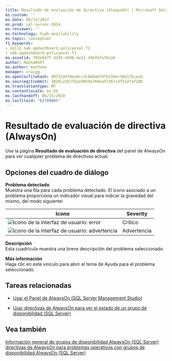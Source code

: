 ```yaml
---
title: Resultado de evaluación de directiva (AlwaysOn) | Microsoft Docs
ms.custom: ''
ms.date: 06/13/2017
ms.prod: sql-server-2014
ms.reviewer: ''
ms.technology: high-availability
ms.topic: conceptual
f1_keywords:
- sql12.swb.agdashboard.policyeval.f1
- swb.agdashboard.policyeval.f1
ms.assetid: 703e947f-d345-4506-be21-34bfbfa7bca6
author: MashaMSFT
ms.author: mathoma
manager: craigg
ms.openlocfilehash: 99f32a970ee8cc3c68da6f4fb150ec36e17bcea1
ms.sourcegitcommit: 3026c22b7fba19059a769ea5f367c4f51efaf286
ms.translationtype: MT
ms.contentlocale: es-ES
ms.lasthandoff: 06/15/2019
ms.locfileid: "62789085"
---
```

# <a name="policy-evaluation-result-alwayson"></a>Resultado de evaluación de directiva (AlwaysOn)
  Use la página **Resultado de evaluación de directiva** del panel de AlwaysOn para ver cualquier problema de directivas actual.  
  

  
##  <a name="Options"></a> Opciones del cuadro de diálogo  
 **Problema detectado**  
 Muestra una fila para cada problema detectado. El icono asociado a un problema proporciona un indicador visual para indicar la gravedad del mismo, del modo siguiente:  
  
|Icono|Severity|  
|----------|--------------|  
|![Icono de la interfaz de usuario: error](../../../relational-databases/replication/media/repl-icon-error.gif "Icono de la interfaz de usuario: error")|Crítico|  
|![Icono de la interfaz de usuario: advertencia](../../../relational-databases/replication/media/repl-icon-warn.gif "Icono de la interfaz de usuario: advertencia")|Advertencia|  
  
 **Descripción**  
 Esta cuadrícula muestra una breve descripción del problema seleccionado.  
  
 **Más información**  
 Haga clic en este vínculo para abrir el tema de Ayuda para el problema seleccionado.  
  
##  <a name="RelatedTasks"></a> Tareas relacionadas  
  
-   [Usar el Panel de AlwaysOn &#40;SQL Server Management Studio&#41;](use-the-always-on-dashboard-sql-server-management-studio.md)  
  
-   [Usar directivas de AlwaysOn para ver el estado de un grupo de disponibilidad &#40;SQL Server&#41;](use-always-on-policies-to-view-the-health-of-an-availability-group-sql-server.md)  
  

  
## <a name="see-also"></a>Vea también  
 [Información general de grupos de disponibilidad AlwaysOn &#40;SQL Server&#41; ](overview-of-always-on-availability-groups-sql-server.md) [directivas de AlwaysOn para problemas operativos con grupos de disponibilidad AlwaysOn &#40;SQL Server&#41;](always-on-policies-for-operational-issues-always-on-availability.md) 
  
  
